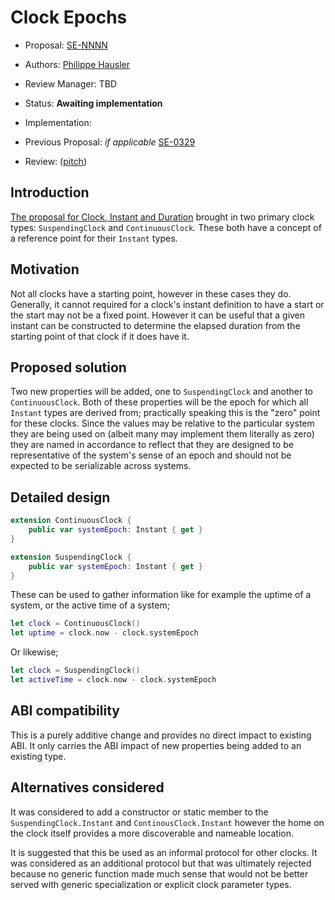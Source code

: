 # Clock Epochs

* Proposal: [SE-NNNN](NNNN-clock-epochs.md)
* Authors: [Philippe Hausler](https://github.com/phausler)
* Review Manager: TBD
* Status: **Awaiting implementation**
* Implementation: 

* Previous Proposal: *if applicable* [SE-0329](0329-clock-instant-duration.md)
* Review: ([pitch](https://forums.swift.org/t/pitch-suspendingclock-and-continuousclock-epochs/78017))

## Introduction

[The proposal for Clock, Instant and Duration](https://github.com/swiftlang/swift-evolution/blob/main/proposals/0329-clock-instant-duration.md) brought in two primary clock types: `SuspendingClock` and `ContinuousClock`. These both have a concept of a reference point for their `Instant` types.

## Motivation

Not all clocks have a starting point, however in these cases they do. Generally, it cannot required for a clock's instant definition to have a start or the start may not be a fixed point. However it can be useful that a given instant can be constructed to determine the elapsed duration from the starting point of that clock if it does have it.

## Proposed solution

Two new properties will be added, one to `SuspendingClock` and another to `ContinuousClock`. Both of these properties will be the epoch for which all `Instant` types are derived from; practically speaking this is the "zero" point for these clocks. Since the values may be relative to the particular system they are being used on (albeit many may implement them literally as zero) they are named in accordance to reflect that they are designed to be representative of the system's sense of an epoch and should not be expected to be serializable across systems.

## Detailed design

```swift
extension ContinuousClock {
    public var systemEpoch: Instant { get }
}

extension SuspendingClock {
    public var systemEpoch: Instant { get }
}
```

These can be used to gather information like for example the uptime of a system, or the active time of a system;

```swift
let clock = ContinuousClock()
let uptime = clock.now - clock.systemEpoch
```

Or likewise;

```swift
let clock = SuspendingClock()
let activeTime = clock.now - clock.systemEpoch
```

## ABI compatibility

This is a purely additive change and provides no direct impact to existing ABI. It only carries the ABI impact of new properties being added to an existing type.

## Alternatives considered

It was considered to add a constructor or static member to the `SuspendingClock.Instant` and `ContinousClock.Instant` however the home on the clock itself provides a more discoverable and nameable location.

It is suggested that this be used as an informal protocol for other clocks. It was considered as an additional protocol but that was ultimately rejected because no generic function made much sense that would not be better served with generic specialization or explicit clock parameter types.